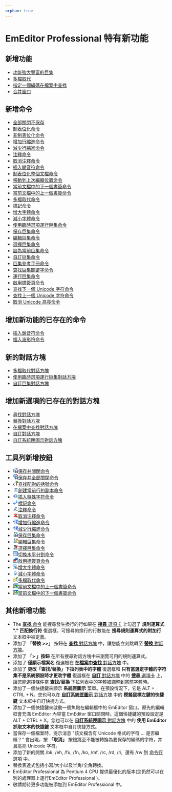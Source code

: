 ```yaml
---
orphan: true
---
```

# EmEditor Professional 特有新功能

## 新增功能

- [功能強大豐富的巨集](macro)
- [多檔取代](replace_in_files)
- [指定一個編碼在檔案中查找](grep)
- [合并窗口](tab_features)

## 新增命令

- [全部關閉不保存](../cmd/file/quit_all)
- [制表位化命令](../cmd/convert/tabify)
- [非制表位化命令](../cmd/convert/untabify)
- [增加行縮進命令](../cmd/convert/indent)
- [減少行縮進命令](../cmd/convert/unindent)
- [注釋命令](../cmd/convert/edit_comment)
- [取消注釋命令](../cmd/convert/edit_uncomment)
- [插入變音符命令](../cmd/insert/insert_caron)
- [制表位化整個文檔命令](../cmd/edit/space_to_tab)
- [移動到上次編輯位置命令](../cmd/edit/move_last_edit)
- [當前文檔中的下一個書簽命令](../cmd/bookmarks/bookmark_next_within)
- [當前文檔中的上一個書簽命令](../cmd/bookmarks/bookmark_prev_within)
- [多檔取代命令](../cmd/search/replace_in_files)
- [標記命令](../cmd/view/view_marks)
- [增大字體命令](../cmd/view/increase_font_size)
- [減小字體命令](../cmd/view/decrease_font_size)
- [使用臨時選項運行巨集命令](../cmd/macros/macro_run_options)
- [保存巨集命令](../cmd/macros/macro_save)
- [編輯巨集命令](../cmd/macros/macro_edit)
- [選擇巨集命令](../cmd/macros/macro_select)
- [設為當前巨集命令](../cmd/macros/macro_select_this)
- [自訂巨集命令](../cmd/macros/customize_macro)
- [巨集參考手冊命令](../cmd/macros/macro_help)
- [查找巨集關鍵字命令](../cmd/macros/macro_help_word)
- [運行巨集命令](../cmd/macros/macro1)
- [啟用標簽頁命令](../cmd/window/window_combine)
- [查找下一個 Unicode 字符命令](../cmd/search/find_next_unicode)
- [查找上一個 Unicode 字符命令](../cmd/search/find_prev_unicode)
- [取消 Unicode 高亮命令](../cmd/search/erase_unicode_hilite)

## 增加新功能的已存在的命令

- [插入銳音符命令](../cmd/insert/insert_acute)
- [插入波形符命令](../cmd/insert/insert_tilde)

## 新的對話方塊

- [多檔取代對話方塊](../dlg/replace_in_files/index)
- [使用臨時選項運行巨集對話方塊](../dlg/macro_temp_options/index)
- [自訂巨集對話方塊](../dlg/macro_customize/index)

## 增加新選項的已存在的對話方塊

- [尋找對話方塊](../dlg/find/index)
- [替換對話方塊](../dlg/replace/index)
- [在檔案中查找對話方塊](../dlg/find_in_files/index)
- [自訂對話方塊](../dlg/customize/index)
- [自訂系統匣圖示對話方塊](../dlg/tray/index)

## 工具列新增按鈕

- ![](../images/filesaveexit.png)[保存并關閉命令](../cmd/file/file_save_exit)
- ![](../images/saveexitall.png)[保存并全部關閉命令](../cmd/file/save_exit_all)
- ![](../images/nextparen.png)[查找配對的括號命令](../cmd/edit/next_paren)
- ![](../images/duplicateline.png)[創建當前行的副本命令](../cmd/insert/duplicate_line)
- ![](../images/insertcontrol.png)[插入特殊字符命令](../cmd/insert/insert_control)
- ![](../images/marks.png)[標記命令](../cmd/view/view_marks)
- ![](../images/editcomment.png)[注釋命令](../cmd/convert/edit_comment)
- ![](../images/edituncomment.png)[取消注釋命令](../cmd/convert/edit_uncomment)
- ![](../images/indent.png)[增加行縮進命令](../cmd/convert/indent)
- ![](../images/unindent.png)[減少行縮進命令](../cmd/convert/unindent)
- ![](../images/macrosave.png)[保存巨集命令](../cmd/macros/macro_save)
- ![](../images/macroedit.png)[編輯巨集命令](../cmd/macros/macro_edit)
- ![](../images/macroselect.png)[選擇巨集命令](../cmd/macros/macro_select)
- ![](../images/windowsplithorzfix.png)[切換水平分割命令](../cmd/window/window_split_horz_toggle)
- ![](../images/windowcombine.png)[啟用標簽頁命令](../cmd/window/window_combine)
- ![](../images/increasefontsize.png)[增大字體命令](../cmd/view/increase_font_size)
- ![](../images/decreasefontsize.png)[減小字體命令](../cmd/view/decrease_font_size)
- ![](../images/replaceinfiles.png)[多檔取代命令](../cmd/search/replace_in_files)
- ![](../images/bookmarkprevwithin.png)[當前文檔中的上一個書簽命令](../cmd/bookmarks/bookmark_prev_within)
- ![](../images/bookmarknextwithin.png)[當前文檔中的下一個書簽命令](../cmd/bookmarks/bookmark_next_within)

## 其他新增功能

- The [**查找** 命令](../cmd/search/edit_find) 能搜尋發生換行的行如果在 [**搜尋** 選項卡](../dlg/customize/search/index) 上勾選了 **規則運算式 "." 匹配換行符** 復選框。可搜尋的換行的行數能在 **搜尋規則運算式的附加行** 文本框中被定義。
- 添加了 **「替換 >>」** 按鈕在 [**查找** 對話方塊](../dlg/find/index) 中，讓您能立刻跳轉至 [**替換** 對話方塊](../dlg/replace/index)。
- 添加了 **「\> 」按鈕** 在所有搜尋對話方塊中來瀏覽可用的規則運算式。
- 添加了 **僅顯示檔案名** 復選框在 [**在檔案中查找** 對話方塊](../dlg/find_in_files/index) 中。
- 添加了 **更改「查找/替換」下拉列表中的字體** 復選框和 **只有當選定字體的字符集不是系統預設時才更改字體** 復選框在 [**自訂** 對話方塊](../dlg/customize/index) 中的 [**搜尋** 選項卡](../dlg/customize/search/index) 上，讓您能選擇條件當 **查找/替換** 下拉列表中的字體被調整到當前字體時。
- 添加了一個快捷鍵來顯示 **系統匣圖示** 菜單。在預設情況下，它是 ALT + CTRL + N。您也可以在 [**自訂系統匣圖示** 對話方塊](../dlg/tray/index) 中的 **模擬鼠標左鍵的快捷鍵** 文本框中自訂快捷方式。
- 添加了一個快捷鍵來啟動一個焦點在編輯框中的 EmEditor 窗口。原先的編輯框會充滿 EmEditor 內容當 EmEditor 窗口關閉時。這個快捷鍵的預設設定是 ALT + CTRL + X。您也可以在 [**自訂系統匣圖示** 對話方塊](../dlg/tray/index) 中的 **使用 EmEditor 抓取文本的快捷鍵** 文本框中自訂快捷方式。
- 當保存一個檔案時，提示消息 "該文檔含有 Unicode 格式的字符 ... 是否繼續？" 會出現，按 **「取消」** 按鈕跳至不能被轉換為要保存的編碼的字符，并且高亮 Unicode 字符。
- 添加了新的開關 /bk, /eh, /fu, /fn, /ko, /mf, /rc, /rd, /ri,  還有 /rw 到 [命令行選項](../howto/file/file_commandline) 中。
- 替換表達式包括小寫/大小以及半角/全角轉換。
- EmEditor Professional 為 Pentium 4 CPU 提供最優化的版本(您仍然可以在別的處理器上運行EmEditor Professional )。
- 敬請期待更多功能被添加到 EmEditor Professional 中。
